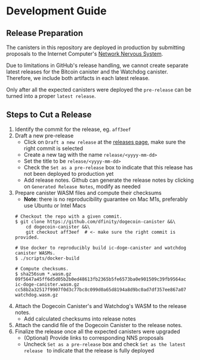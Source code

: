 # Development Guide

## Release Preparation

The canisters in this repository are deployed in production by submitting proposals to the Internet Computer's [Network Nervous System](https://internetcomputer.org/nns).

Due to limitations in GitHub's release handling, we cannot create separate latest releases for the Bitcoin canister and the Watchdog canister. Therefore, we include both artifacts in each latest release. 

Only after all the expected canisters were deployed the `pre-release` can be turned into a proper `latest release`.

## Steps to Cut a Release

1. Identify the commit for the release, eg. `aff3eef`
2. Draft a new pre-release
    - Click on `Draft a new release` at the [releases page](https://github.com/dfinity/bitcoin-canister/releases), make sure the right commit is selected
    - Create a new tag with the name `release/<yyyy-mm-dd>`
    - Set the title to be `release/<yyyy-mm-dd>`
    - Check the `Set as a pre-release` box to indicate that this release has not been deployed to production yet
    - Add release notes. Github can generate the release notes by clicking on `Generated Release Notes`, modify as needed
3. Prepare canister WASM files and compute their checksums
    - **Note**: there is no reproducibility guarantee on Mac M1s, preferably use Ubuntu or Intel Macs
    ```shell
    # Checkout the repo with a given commit.
    $ git clone https://github.com/dfinity/dogecoin-canister &&\
        cd dogecoin-canister &&\
        git checkout aff3eef  # <- make sure the right commit is provided.

    # Use docker to reproducibly build ic-doge-canister and watchdog canister WASMs.
    $ ./scripts/docker-build

    # Compute checksums.
    $ sha256sum *.wasm.gz
    09f5647a45ff6d5d05b2b0ed48613fb2365b5fe6573ba0e901509c39fb9564ac  ic-doge-canister.wasm.gz
    cc58b2a32517f9907f0d3c77bc8c099d0a65d8194a8d9bc0ad7df357ee867a07  watchdog.wasm.gz
    ```
4. Attach the Dogecoin Canister's and Watchdog's WASM to the release notes.
    - Add calculated checksums into release notes
5. Attach the candid file of the Dogecoin Canister to the release notes.
6. Finalize the release once all the expected canisters were upgraded
    - (Optional) Provide links to corresponding NNS proposals
    - Uncheck `Set as a pre-release` box and check `Set as the latest release ` to indicate that the release is fully deployed
